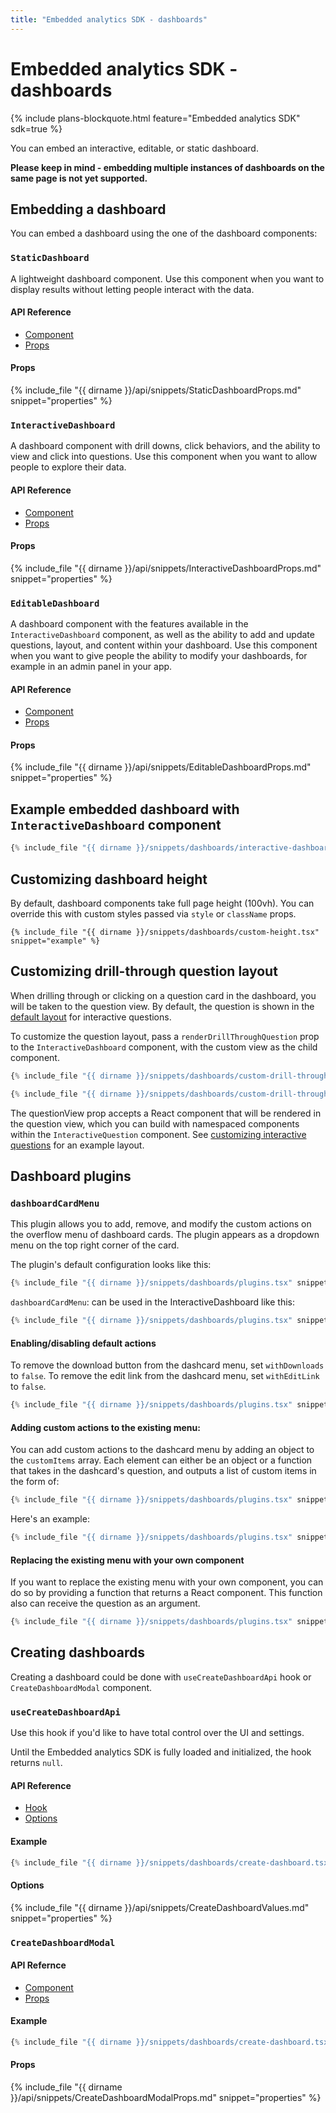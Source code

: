 ```yaml
---
title: "Embedded analytics SDK - dashboards"
---
```


# Embedded analytics SDK - dashboards

{% include plans-blockquote.html feature="Embedded analytics SDK" sdk=true %}

You can embed an interactive, editable, or static dashboard.

**Please keep in mind - embedding multiple instances of dashboards on the same page is not yet supported.**

## Embedding a dashboard

You can embed a dashboard using the one of the dashboard components:

### `StaticDashboard`

A lightweight dashboard component. Use this component when you want to display results without letting people interact with the data.

#### API Reference

- [Component](./api/StaticDashboard.html)
- [Props](./api/StaticDashboardProps.html)

#### Props

{% include_file "{{ dirname }}/api/snippets/StaticDashboardProps.md" snippet="properties" %}

### `InteractiveDashboard`

A dashboard component with drill downs, click behaviors, and the ability to view and click into questions. Use this component when you want to allow people to explore their data.

#### API Reference

- [Component](./api/InteractiveDashboard.html)
- [Props](./api/InteractiveDashboardProps.html)

#### Props

{% include_file "{{ dirname }}/api/snippets/InteractiveDashboardProps.md" snippet="properties" %}

### `EditableDashboard`

A dashboard component with the features available in the `InteractiveDashboard` component, as well as the ability to add and update questions, layout, and content within your dashboard. Use this component when you want to give people the ability to modify your dashboards, for example in an admin panel in your app.

#### API Reference

- [Component](./api/EditableDashboard.html)
- [Props](./api/EditableDashboardProps.html)

#### Props

{% include_file "{{ dirname }}/api/snippets/EditableDashboardProps.md" snippet="properties" %}

## Example embedded dashboard with `InteractiveDashboard` component

```typescript
{% include_file "{{ dirname }}/snippets/dashboards/interactive-dashboard.tsx" %}
```

## Customizing dashboard height

By default, dashboard components take full page height (100vh). You can override this with custom styles passed via `style` or `className` props.

```tsx
{% include_file "{{ dirname }}/snippets/dashboards/custom-height.tsx" snippet="example" %}
```

## Customizing drill-through question layout

When drilling through or clicking on a question card in the dashboard, you will be taken to the question view. By default, the question is shown in the [default layout](./questions.md#customizing-interactive-questions) for interactive questions.

To customize the question layout, pass a `renderDrillThroughQuestion` prop to the `InteractiveDashboard` component, with the custom view as the child component.

```typescript
{% include_file "{{ dirname }}/snippets/dashboards/custom-drill-through-question-layout.tsx" snippet="example-1" %}

{% include_file "{{ dirname }}/snippets/dashboards/custom-drill-through-question-layout.tsx" snippet="example-2" %}
```

The questionView prop accepts a React component that will be rendered in the question view, which you can build with namespaced components within the `InteractiveQuestion` component. See [customizing interactive questions](./questions.md#customizing-interactive-questions) for an example layout.

## Dashboard plugins

### `dashboardCardMenu`

This plugin allows you to add, remove, and modify the custom actions on the overflow menu of dashboard cards. The plugin appears as a dropdown menu on the top right corner of the card.

The plugin's default configuration looks like this:

```typescript
{% include_file "{{ dirname }}/snippets/dashboards/plugins.tsx" snippet="example-base-1" %}
```

`dashboardCardMenu`: can be used in the InteractiveDashboard like this:

```typescript
{% include_file "{{ dirname }}/snippets/dashboards/plugins.tsx" snippet="example-base-2" %}
```

#### Enabling/disabling default actions

To remove the download button from the dashcard menu, set `withDownloads` to `false`. To remove the edit link from the dashcard menu, set `withEditLink` to `false`.

```typescript
{% include_file "{{ dirname }}/snippets/dashboards/plugins.tsx" snippet="example-default-actions" %}
```

#### Adding custom actions to the existing menu:

You can add custom actions to the dashcard menu by adding an object to the `customItems` array. Each element can either be an object or a function that takes in the dashcard's question, and outputs a list of custom items in the form of:

```typescript
{% include_file "{{ dirname }}/snippets/dashboards/plugins.tsx" snippet="example-custom-action-type" %}
```

Here's an example:

```typescript
{% include_file "{{ dirname }}/snippets/dashboards/plugins.tsx" snippet="example-custom-actions" %}
```

#### Replacing the existing menu with your own component

If you want to replace the existing menu with your own component, you can do so by providing a function that returns a React component. This function also can receive the question as an argument.

```typescript
{% include_file "{{ dirname }}/snippets/dashboards/plugins.tsx" snippet="example-custom-actions-menu" %}
```

## Creating dashboards

Creating a dashboard could be done with `useCreateDashboardApi` hook or `CreateDashboardModal` component.

### `useCreateDashboardApi`

Use this hook if you'd like to have total control over the UI and settings.

Until the Embedded analytics SDK is fully loaded and initialized, the hook returns `null`.

#### API Reference

- [Hook](./api/useCreateDashboardApi.html)
- [Options](./api/CreateDashboardValues.html)

#### Example

```typescript
{% include_file "{{ dirname }}/snippets/dashboards/create-dashboard.tsx" snippet="example-hook" %}
```

#### Options

{% include_file "{{ dirname }}/api/snippets/CreateDashboardValues.md" snippet="properties" %}

### `CreateDashboardModal`

#### API Refernce

- [Component](./api/CreateDashboardModal.html)
- [Props](./api/CreateDashboardModalProps.html)

#### Example

```typescript
{% include_file "{{ dirname }}/snippets/dashboards/create-dashboard.tsx" snippet="example-component" %}
```

#### Props

{% include_file "{{ dirname }}/api/snippets/CreateDashboardModalProps.md" snippet="properties" %}
